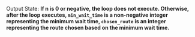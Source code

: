 Output State: **If n is 0 or negative, the loop does not execute. Otherwise, after the loop executes, `min_wait_time` is a non-negative integer representing the minimum wait time, `chosen_route` is an integer representing the route chosen based on the minimum wait time.**